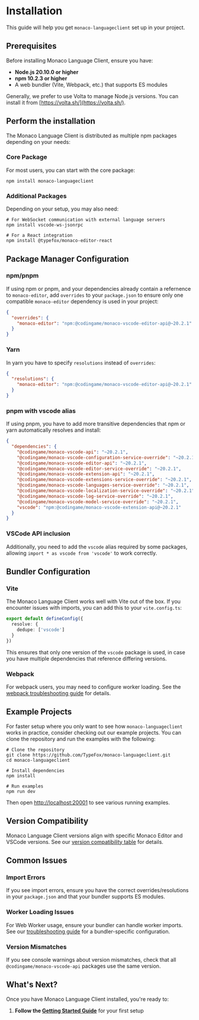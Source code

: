 # Installation

This guide will help you get `monaco-languageclient` set up in your project.

## Prerequisites

Before installing Monaco Language Client, ensure you have:

- **Node.js 20.10.0 or higher**
- **npm 10.2.3 or higher**
- A web bundler (Vite, Webpack, etc.) that supports ES modules

Generally, we prefer to use Volta to manage Node.js versions. You can install it from [https://volta.sh/](https://volta.sh/).

## Perform the installation

The Monaco Language Client is distributed as multiple npm packages depending on your needs:

### Core Package

For most users, you can start with the core package:

```shell
npm install monaco-languageclient
```

### Additional Packages

Depending on your setup, you may also need:

```shell
# For WebSocket communication with external language servers
npm install vscode-ws-jsonrpc

# For a React integration
npm install @typefox/monaco-editor-react
```

## Package Manager Configuration

### npm/pnpm

If using npm or pnpm, and your dependencies already contain a refernence to `monaco-editor`, add `overrides` to your `package.json` to ensure only one compatible `monaco-editor` dependency is used in your project:

```json
{
  "overrides": {
    "monaco-editor": "npm:@codingame/monaco-vscode-editor-api@~20.2.1"
  }
}
```

### Yarn

In yarn you have to specify `resolutions` instead of `overrides`:

```json
{
  "resolutions": {
    "monaco-editor": "npm:@codingame/monaco-vscode-editor-api@~20.2.1"
  }
}
```

### pnpm with vscode alias

If using pnpm, you have to add more transitive dependencies that npm or yarn automatically resolves and install:

```json
{
  "dependencies": {
    "@codingame/monaco-vscode-api": "~20.2.1",
    "@codingame/monaco-vscode-configuration-service-override": "~20.2.1",
    "@codingame/monaco-vscode-editor-api": "~20.2.1",
    "@codingame/monaco-vscode-editor-service-override": "~20.2.1",
    "@codingame/monaco-vscode-extension-api": "~20.2.1",
    "@codingame/monaco-vscode-extensions-service-override": "~20.2.1",
    "@codingame/monaco-vscode-languages-service-override": "~20.2.1",
    "@codingame/monaco-vscode-localization-service-override": "~20.2.1",
    "@codingame/monaco-vscode-log-service-override": "~20.2.1",
    "@codingame/monaco-vscode-model-service-override": "~20.2.1",
    "vscode": "npm:@codingame/monaco-vscode-extension-api@~20.2.1"
  }
}
```

### VSCode API inclusion

Additionally, you need to add the `vscode` alias required by some packages, allowing `import * as vscode from 'vscode'` to work correctly.

## Bundler Configuration

### Vite

The Monaco Language Client works well with Vite out of the box. If you encounter issues with imports, you can add this to your `vite.config.ts`:

```typescript
export default defineConfig({
  resolve: {
    dedupe: ['vscode']
  }
})
```

This ensures that only one version of the `vscode` package is used, in case you have multiple dependencies that reference differing versions.

### Webpack

For webpack users, you may need to configure worker loading. See the [webpack troubleshooting guide](guides/troubleshooting.md#webpack-worker-issues) for details.

## Example Projects

For faster setup where you only want to see how `monaco-languageclient` works in practice, consider checking out our example projects. You can clone the repository and run the examples with the following:

```shell
# Clone the repository
git clone https://github.com/TypeFox/monaco-languageclient.git
cd monaco-languageclient

# Install dependencies
npm install

# Run examples
npm run dev
```

Then open <http://localhost:20001> to see various running examples.

## Version Compatibility

Monaco Language Client versions align with specific Monaco Editor and VSCode versions. See our [version compatibility table](versions-and-history.md#monaco-editor--codingamemonaco-vscode-api-compatibility-table) for details.

## Common Issues

### Import Errors

If you see import errors, ensure you have the correct overrides/resolutions in your `package.json` and that your bundler supports ES modules.

### Worker Loading Issues

For Web Worker usage, ensure your bundler can handle worker imports. See our [troubleshooting guide](./guides/troubleshooting.md) for a bundler-specific configuration.

### Version Mismatches

If you see console warnings about version mismatches, check that all `@codingame/monaco-vscode-api` packages use the same version.

## What's Next?

Once you have Monaco Language Client installed, you're ready to:

1. **Follow the [Getting Started Guide](./guides/getting-started.md)** for your first setup

